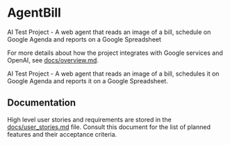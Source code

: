 # AgentBill
AI Test Project - A web agent that reads an image of a bill, schedule on Google Agenda and reports on a Google Spreadsheet

For more details about how the project integrates with Google services and OpenAI, see [docs/overview.md](docs/overview.md).

AI Test Project - A web agent that reads an image of a bill, schedules it on Google Agenda and reports it on a Google Spreadsheet.

## Documentation

High level user stories and requirements are stored in the [docs/user_stories.md](docs/user_stories.md) file. Consult this document for the list of planned features and their acceptance criteria.